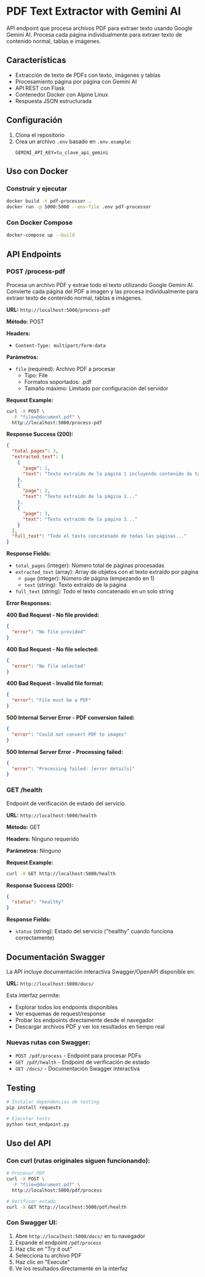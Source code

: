 # PDF Text Extractor with Gemini AI

API endpoint que procesa archivos PDF para extraer texto usando Google Gemini AI. Procesa cada página individualmente para extraer texto de contenido normal, tablas e imágenes.

## Características

- Extracción de texto de PDFs con texto, imágenes y tablas
- Procesamiento página por página con Gemini AI
- API REST con Flask
- Contenedor Docker con Alpine Linux
- Respuesta JSON estructurada

## Configuración

1. Clona el repositorio
2. Crea un archivo `.env` basado en `.env.example`:
   ```
   GEMINI_API_KEY=tu_clave_api_gemini
   ```

## Uso con Docker

### Construir y ejecutar
```bash
docker build -t pdf-processor .
docker run -p 5000:5000 --env-file .env pdf-processor
```

### Con Docker Compose
```bash
docker-compose up --build
```

## API Endpoints

### POST /process-pdf

Procesa un archivo PDF y extrae todo el texto utilizando Google Gemini AI. Convierte cada página del PDF a imagen y las procesa individualmente para extraer texto de contenido normal, tablas e imágenes.

**URL:** `http://localhost:5000/process-pdf`

**Método:** POST

**Headers:**
- `Content-Type: multipart/form-data`

**Parámetros:**
- `file` (required): Archivo PDF a procesar
  - Tipo: File
  - Formatos soportados: .pdf
  - Tamaño máximo: Limitado por configuración del servidor

**Request Example:**
```bash
curl -X POST \
  -F "file=@document.pdf" \
  http://localhost:5000/process-pdf
```

**Response Success (200):**
```json
{
  "total_pages": 3,
  "extracted_text": [
    {
      "page": 1,
      "text": "Texto extraído de la página 1 incluyendo contenido de tablas y texto en imágenes..."
    },
    {
      "page": 2,
      "text": "Texto extraído de la página 2..."
    },
    {
      "page": 3,
      "text": "Texto extraído de la página 3..."
    }
  ],
  "full_text": "Todo el texto concatenado de todas las páginas..."
}
```

**Response Fields:**
- `total_pages` (integer): Número total de páginas procesadas
- `extracted_text` (array): Array de objetos con el texto extraído por página
  - `page` (integer): Número de página (empezando en 1)
  - `text` (string): Texto extraído de la página
- `full_text` (string): Todo el texto concatenado en un solo string

**Error Responses:**

**400 Bad Request - No file provided:**
```json
{
  "error": "No file provided"
}
```

**400 Bad Request - No file selected:**
```json
{
  "error": "No file selected"
}
```

**400 Bad Request - Invalid file format:**
```json
{
  "error": "File must be a PDF"
}
```

**500 Internal Server Error - PDF conversion failed:**
```json
{
  "error": "Could not convert PDF to images"
}
```

**500 Internal Server Error - Processing failed:**
```json
{
  "error": "Processing failed: [error details]"
}
```

### GET /health

Endpoint de verificación de estado del servicio.

**URL:** `http://localhost:5000/health`

**Método:** GET

**Headers:** Ninguno requerido

**Parámetros:** Ninguno

**Request Example:**
```bash
curl -X GET http://localhost:5000/health
```

**Response Success (200):**
```json
{
  "status": "healthy"
}
```

**Response Fields:**
- `status` (string): Estado del servicio ("healthy" cuando funciona correctamente)

## Documentación Swagger

La API incluye documentación interactiva Swagger/OpenAPI disponible en:

**URL:** `http://localhost:5000/docs/`

Esta interfaz permite:
- Explorar todos los endpoints disponibles
- Ver esquemas de request/response
- Probar los endpoints directamente desde el navegador
- Descargar archivos PDF y ver los resultados en tiempo real

### Nuevas rutas con Swagger:
- `POST /pdf/process` - Endpoint para procesar PDFs
- `GET /pdf/health` - Endpoint de verificación de estado
- `GET /docs/` - Documentación Swagger interactiva

## Testing

```bash
# Instalar dependencias de testing
pip install requests

# Ejecutar tests
python test_endpoint.py
```

## Uso del API

### Con curl (rutas originales siguen funcionando):
```bash
# Procesar PDF
curl -X POST \
  -F "file=@document.pdf" \
  http://localhost:5000/pdf/process

# Verificar estado
curl -X GET http://localhost:5000/pdf/health
```

### Con Swagger UI:
1. Abre `http://localhost:5000/docs/` en tu navegador
2. Expande el endpoint `/pdf/process`
3. Haz clic en "Try it out"
4. Selecciona tu archivo PDF
5. Haz clic en "Execute"
6. Ve los resultados directamente en la interfaz
